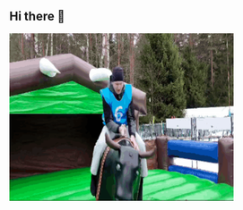 ## Hi there 👋

<img src="https://github.com/ilnejaNikolaev/ilnejaNikolaev/blob/main/tenor.gif" width="400" height="300" alt="Cool Coding Cat">
